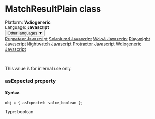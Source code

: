 # MatchResultPlain class
<div class='platform-bar-container-div'><div class='platform-bar-div'>Platform:  <b> Wdiogeneric</b>
</div><div class='platform-bar-div'>Language: <b>Javascript</b></div><div class='dropdown-button-container-div'><button class='sdk-language-dropdown-button'>Other languages ▼</button><div class='dropdown-content'>
<a href='../../puppeteer/javascript/matchresultplain'>Puppeteer Javascript</a>
<a href='../../selenium4/javascript/matchresultplain'>Selenium4 Javascript</a>
<a href='../../wdio4/javascript/matchresultplain'>Wdio4 Javascript</a>
<a href='../../playwright/javascript/matchresultplain'>Playwright Javascript</a>
<a href='../../nightwatch/javascript/matchresultplain'>Nightwatch Javascript</a>
<a href='../../protractor/javascript/matchresultplain'>Protractor Javascript</a>
<a href='../../wdiogeneric/javascript/matchresultplain'>Wdiogeneric Javascript</a>
</div></div><br /><br /></div>




This value is for internal use only.


### asExpected property
#### Syntax


    obj = { asExpected: value_boolean };
    

Type: boolean

